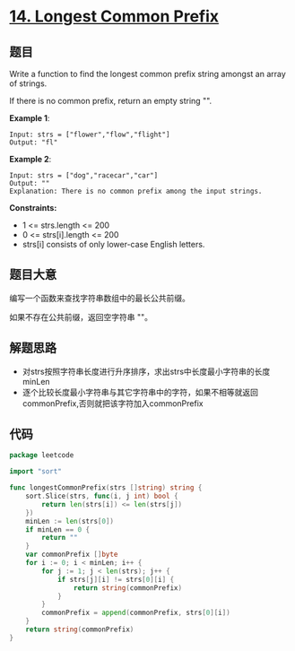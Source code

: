 # [14. Longest Common Prefix](https://leetcode-cn.com/problems/longest-common-prefix/)

## 题目

Write a function to find the longest common prefix string amongst an array of strings.

If there is no common prefix, return an empty string "".

**Example 1**:

    Input: strs = ["flower","flow","flight"]
    Output: "fl"

**Example 2**:

    Input: strs = ["dog","racecar","car"]
    Output: ""
    Explanation: There is no common prefix among the input strings.

**Constraints:**

- 1 <= strs.length <= 200
- 0 <= strs[i].length <= 200
- strs[i] consists of only lower-case English letters.

## 题目大意

编写一个函数来查找字符串数组中的最长公共前缀。

如果不存在公共前缀，返回空字符串 ""。

## 解题思路

- 对strs按照字符串长度进行升序排序，求出strs中长度最小字符串的长度minLen
- 逐个比较长度最小字符串与其它字符串中的字符，如果不相等就返回commonPrefix,否则就把该字符加入commonPrefix

## 代码

```go
package leetcode

import "sort"

func longestCommonPrefix(strs []string) string {
	sort.Slice(strs, func(i, j int) bool {
		return len(strs[i]) <= len(strs[j])
	})
	minLen := len(strs[0])
	if minLen == 0 {
		return ""
	}
	var commonPrefix []byte
	for i := 0; i < minLen; i++ {
		for j := 1; j < len(strs); j++ {
			if strs[j][i] != strs[0][i] {
				return string(commonPrefix)
			}
		}
		commonPrefix = append(commonPrefix, strs[0][i])
	}
	return string(commonPrefix)
}
```